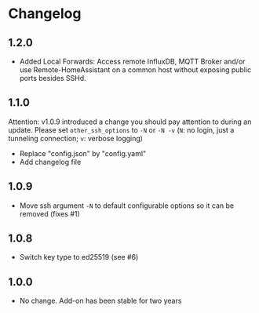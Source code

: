 # Changelog

## 1.2.0

- Added Local Forwards: Access remote InfluxDB, MQTT Broker and/or use Remote-HomeAssistant on a common host without exposing public ports besides SSHd.

## 1.1.0

Attention: v1.0.9 introduced a change you should pay attention to during an update.
Please set `other_ssh_options` to `-N` or `-N -v` (`N`: no login, just a tunneling connection; `v`: verbose logging)

- Replace "config.json" by "config.yaml"
- Add changelog file

## 1.0.9

- Move ssh argument `-N` to default configurable options so it can be removed (fixes #1)

## 1.0.8

- Switch key type to ed25519 (see #6)

## 1.0.0

- No change. Add-on has been stable for two years
